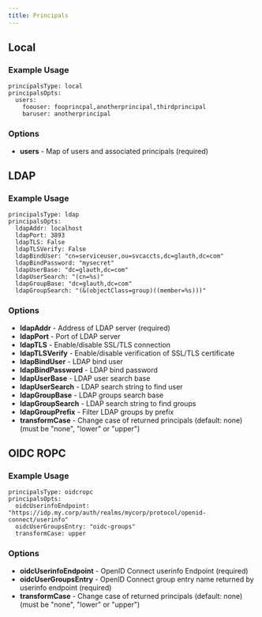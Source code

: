 ```yaml
---
title: Principals
---
```


## Local

### Example Usage

```
principalsType: local
principalsOpts:
  users:
    foouser: fooprincpal,anotherprincipal,thirdprincipal
    baruser: anotherprincipal
```

### Options

  * **users** - Map of users and associated principals (required)

## LDAP

### Example Usage

```
principalsType: ldap
principalsOpts:
  ldapAddr: localhost
  ldapPort: 3893
  ldapTLS: False
  ldapTLSVerify: False
  ldapBindUser: "cn=serviceuser,ou=svcaccts,dc=glauth,dc=com"
  ldapBindPassword: "mysecret" 
  ldapUserBase: "dc=glauth,dc=com"
  ldapUserSearch: "(cn=%s)"
  ldapGroupBase: "dc=glauth,dc=com"
  ldapGroupSearch: "(&(objectClass=group)((member=%s)))"
```

### Options

  * **ldapAddr** - Address of LDAP server (required)
  * **ldapPort** - Port of LDAP server
  * **ldapTLS** - Enable/disable SSL/TLS connection
  * **ldapTLSVerify** - Enable/disable verification of SSL/TLS certificate
  * **ldapBindUser** - LDAP bind user
  * **ldapBindPassword** - LDAP bind password
  * **ldapUserBase** - LDAP user search base
  * **ldapUserSearch** - LDAP search string to find user
  * **ldapGroupBase** - LDAP groups search base
  * **ldapGroupSearch** - LDAP search string to find groups
  * **ldapGroupPrefix** - Filter LDAP groups by prefix
  * **transformCase** - Change case of returned principals (default: none) (must be "none", "lower" or "upper")

## OIDC ROPC

### Example Usage

```
principalsType: oidcropc
principalsOpts:
  oidcUserinfoEndpoint: "https://idp.my.corp/auth/realms/mycorp/protocol/openid-connect/userinfo"
  oidcUserGroupsEntry: "oidc-groups"
  transformCase: upper
```

### Options

  * **oidcUserinfoEndpoint** - OpenID Connect userinfo Endpoint (required)
  * **oidcUserGroupsEntry** - OpenID Connect group entry name returned by userinfo endpoint (required)
  * **transformCase** - Change case of returned principals (default: none) (must be "none", "lower" or "upper")
